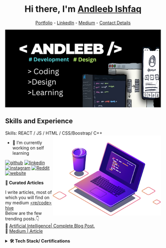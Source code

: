 

<h1 align="center"> Hi there, I'm <a href="https://linkedin.com/in/andleeeb-ishfaq-859a00237">Andleeb Ishfaq</a> </h1>

<!--- Adding Header Elements -->
<p align="center">
  <a href="https://andleeb4898.github.io/andleebishfaq-portfolio/">Portfolio</a> -
  <a href="https://linkedin.com/in/andleeeb-ishfaq-859a00237">LinkedIn</a> - 
  <a href="https://medium.com/@namalandleeb18">Medium</a> -
  <a href="andleebishfaq18@gmail.com">Contact Details</a> 
</p>
 
![ 👨🏻‍💻 Development and design](https://github.com/andleeb4898/andleeb4898/blob/main/banner.png)<br>









## Skills and Experience

Skills:  REACT / JS / HTML / CSS/Boostrap/ C++
<img src="https://github.com/andleeb4898/andleeb4898/blob/main/laptop.png" min-width="300px" max-width="300px" width="350px" align="right"> 

- 🔭 I’m currently working on self learning 


[<img src='https://cdn.jsdelivr.net/npm/simple-icons@3.0.1/icons/github.svg' alt='github' height='40'>](https://github.com/andleeb4898)  [<img src='https://cdn.jsdelivr.net/npm/simple-icons@3.0.1/icons/linkedin.svg' alt='linkedin' height='40'>](https://www.linkedin.com/in/https://linkedin.com/in/andleeeb-ishfaq-859a00237/)  [<img src='https://cdn.jsdelivr.net/npm/simple-icons@3.0.1/icons/instagram.svg' alt='instagram' height='40'>](https://www.instagram.com/Graphic.hic/)  [<img src='https://cdn.jsdelivr.net/npm/simple-icons@3.0.1/icons/reddit.svg' alt='Reddit' height='40'>](https://www.reddit.com/user/https://www.reddit.com/user/Past-Clue-6341/?utm_source=share&utm_medium=web3x&utm_name=web3xcss&utm_term=1&utm_content=share_button)  [<img src='https://cdn.jsdelivr.net/npm/simple-icons@3.0.1/icons/icloud.svg' alt='website' height='40'>](https://andleeb4898.github.io/andleebishfaq-portfolio/) <br>

<b>📝 Curated Articles</b><br>

I write articles, most of which you will find on my medium  [<re/code> hive](https://recodehive.com/github-tutorials/)<br>
 Below are the few trending posts.👇<br>
 📘 [Artificial Intelligence| Complete Blog Post.](https://medium.com/@namalandleeb18/title-artificial-intelligence-and-machine-learning-in-the-digital-age-94ede4d601f2)<br>
 📒 [Medium | Article](https://medium.com/@namalandleeb18/a-shift-in-perspective-what-if-impossible-was-possible-071255bb4775)<br>


 <details>	
 <summary><b>🛠 Tech Stack/ Certifications</b></summary><br>
Languages: <img src="https://img.shields.io/badge/-python-437CAC?logo=python&logoColor=white&style=flat">&nbsp;
<img src="https://img.shields.io/badge/-Mysql-DC8F0F?logo=Mysql&logoColor=white&style=flat">&nbsp; 
<img src="https://img.shields.io/badge/-HTML5-DE5934?logo=HTML5&logoColor=white&style=flat">&nbsp;
<img src="https://img.shields.io/badge/-CSS3-2275B2?logo=CSS3&logoColor=white&style=flat"> &nbsp; 
<img src="https://img.shields.io/badge/-R-0E7ACE?logo=r&logoColor=white&style=flat"> &nbsp;<br><br>

Tools and Platforms:<img src="https://img.shields.io/badge/-Visual%20Studio%20Code-25AEF4?logo=visualstudio&logoColor=white&style=flat">&nbsp;
<img src="https://img.shields.io/badge/-PyCharm-1ECE87?logo=pycharm&logoColor=white&style=flat"> -->
Operating Systems: <img src="https://img.shields.io/badge/-Windows-0F7BCF?logo=Windows&logoColor=white&style=flat">&nbsp;
<img src="https://img.shields.io/badge/-Linux-EDBD2B?logo=Linux&logoColor=black&style=flat">&nbsp;
<img src="https://img.shields.io/badge/-Mac-F7F7F7?logo=Macos&logoColor=black&style=flat">&nbsp;<br>
[![An image of @andleeb4898's Holopin badges, which is a link to view their full Holopin profile](https://holopin.me/andleeb4898)](https://holopin.io/@andleeb4898)







 ![Andleeb  GitHub stats](https://github-readme-stats.vercel.app/api?username=andleeb4898&theme=dark&show_icons=true)







